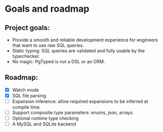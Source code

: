 # Goals and roadmap

## Project goals:
* Provide a smooth and reliable development experience for engineers that want to use raw SQL queries.
* Static typing: SQL queries are validated and fully usable by the typechecker.
* No magic: PgTyped is not a DSL or an ORM.

## Roadmap:
* [x] Watch mode
* [x] SQL file parsing
* [ ] Expansion inference: allow required expansions to be inferred at compile time.
* [ ] Support composite type parameters: enums, json, arrays.
* [ ] Optional runtime type checking
* [ ] A MySQL and SQLite backend
